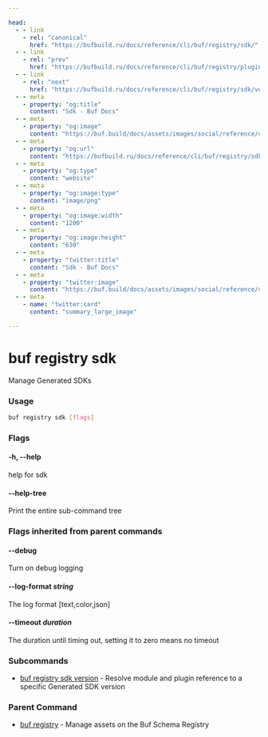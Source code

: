 ```yaml
---

head:
  - - link
    - rel: "canonical"
      href: "https://bufbuild.ru/docs/reference/cli/buf/registry/sdk/"
  - - link
    - rel: "prev"
      href: "https://bufbuild.ru/docs/reference/cli/buf/registry/plugin/settings/update/"
  - - link
    - rel: "next"
      href: "https://bufbuild.ru/docs/reference/cli/buf/registry/sdk/version/"
  - - meta
    - property: "og:title"
      content: "Sdk - Buf Docs"
  - - meta
    - property: "og:image"
      content: "https://buf.build/docs/assets/images/social/reference/cli/buf/registry/sdk/index.png"
  - - meta
    - property: "og:url"
      content: "https://bufbuild.ru/docs/reference/cli/buf/registry/sdk/"
  - - meta
    - property: "og:type"
      content: "website"
  - - meta
    - property: "og:image:type"
      content: "image/png"
  - - meta
    - property: "og:image:width"
      content: "1200"
  - - meta
    - property: "og:image:height"
      content: "630"
  - - meta
    - property: "twitter:title"
      content: "Sdk - Buf Docs"
  - - meta
    - property: "twitter:image"
      content: "https://buf.build/docs/assets/images/social/reference/cli/buf/registry/sdk/index.png"
  - - meta
    - name: "twitter:card"
      content: "summary_large_image"

---
```


# buf registry sdk

Manage Generated SDKs

### Usage

```sh
buf registry sdk [flags]
```

### Flags

#### \-h, --help

help for sdk

#### \--help-tree

Print the entire sub-command tree

### Flags inherited from parent commands

#### \--debug

Turn on debug logging

#### \--log-format _string_

The log format \[text,color,json\]

#### \--timeout _duration_

The duration until timing out, setting it to zero means no timeout

### Subcommands

- [buf registry sdk version](version/) - Resolve module and plugin reference to a specific Generated SDK version

### Parent Command

- [buf registry](../) - Manage assets on the Buf Schema Registry
